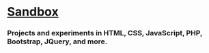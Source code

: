 # [Sandbox](https://tragicmuffin.github.io/web/sandbox/)
### Projects and experiments in HTML, CSS, JavaScript, PHP, Bootstrap, JQuery, and more.
